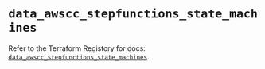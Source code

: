 # `data_awscc_stepfunctions_state_machines`

Refer to the Terraform Registory for docs: [`data_awscc_stepfunctions_state_machines`](https://registry.terraform.io/providers/hashicorp/awscc/0.70.0/docs/data-sources/stepfunctions_state_machines).
